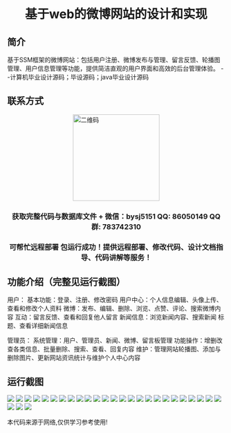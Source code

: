 <p><h1 align="center">基于web的微博网站的设计和实现</h1></p>

## 简介
基于SSM框架的微博网站：包括用户注册、微博发布与管理、留言反馈、轮播图管理、用户信息管理等功能，提供简洁直观的用户界面和高效的后台管理体验。    --计算机毕业设计源码；毕设源码；java毕业设计源码


## 联系方式
<img src="https://bs-1329754181.cos.ap-shanghai.myqcloud.com/wx.jpg" alt="二维码" style="display: block; margin: 0 auto;" width="200px">
<p><h3 align="center">获取完整代码与数据库文件 + 微信：bysj5151 QQ: 86050149 QQ群: 783742310</h3></p>
<p><h3 align="center">可帮忙远程部署 包运行成功！提供远程部署、修改代码、设计文档指导、代码讲解等服务！</h3></p>

## 功能介绍（完整见运行截图）
用户： 基本功能：登录、注册、修改密码 用户中心：个人信息编辑、头像上传、查看和修改个人资料 微博：发布、编辑、删除、浏览、点赞、评论、搜索微博内容 互动：留言反馈、查看和回复他人留言 新闻信息：浏览新闻内容、搜索新闻 标题、查看详细新闻信息

管理员： 系统管理：用户、管理员、新闻、微博、留言板管理 功能操作：增删改查各类信息、批量删除、搜索、查看、回复内容 维护：管理网站轮播图、添加与删除图片、更新网站资讯统计与维护个人中心内容


## 运行截图
![](https://bs-1329754181.cos.ap-shanghai.myqcloud.com/ssm/WeiboWebsite/img/001.jpg)
![](https://bs-1329754181.cos.ap-shanghai.myqcloud.com/ssm/WeiboWebsite/img/002.jpg)
![](https://bs-1329754181.cos.ap-shanghai.myqcloud.com/ssm/WeiboWebsite/img/003.jpg)
![](https://bs-1329754181.cos.ap-shanghai.myqcloud.com/ssm/WeiboWebsite/img/004.jpg)
![](https://bs-1329754181.cos.ap-shanghai.myqcloud.com/ssm/WeiboWebsite/img/005.jpg)
![](https://bs-1329754181.cos.ap-shanghai.myqcloud.com/ssm/WeiboWebsite/img/006.jpg)
![](https://bs-1329754181.cos.ap-shanghai.myqcloud.com/ssm/WeiboWebsite/img/007.jpg)
![](https://bs-1329754181.cos.ap-shanghai.myqcloud.com/ssm/WeiboWebsite/img/008.jpg)
![](https://bs-1329754181.cos.ap-shanghai.myqcloud.com/ssm/WeiboWebsite/img/009.jpg)
![](https://bs-1329754181.cos.ap-shanghai.myqcloud.com/ssm/WeiboWebsite/img/010.jpg)
![](https://bs-1329754181.cos.ap-shanghai.myqcloud.com/ssm/WeiboWebsite/img/011.jpg)
![](https://bs-1329754181.cos.ap-shanghai.myqcloud.com/ssm/WeiboWebsite/img/012.jpg)
![](https://bs-1329754181.cos.ap-shanghai.myqcloud.com/ssm/WeiboWebsite/img/013.jpg)
![](https://bs-1329754181.cos.ap-shanghai.myqcloud.com/ssm/WeiboWebsite/img/014.jpg)
![](https://bs-1329754181.cos.ap-shanghai.myqcloud.com/ssm/WeiboWebsite/img/015.jpg)
![](https://bs-1329754181.cos.ap-shanghai.myqcloud.com/ssm/WeiboWebsite/img/016.jpg)
![](https://bs-1329754181.cos.ap-shanghai.myqcloud.com/ssm/WeiboWebsite/img/017.jpg)
![](https://bs-1329754181.cos.ap-shanghai.myqcloud.com/ssm/WeiboWebsite/img/018.jpg)
![](https://bs-1329754181.cos.ap-shanghai.myqcloud.com/ssm/WeiboWebsite/img/019.jpg)
![](https://bs-1329754181.cos.ap-shanghai.myqcloud.com/ssm/WeiboWebsite/img/020.jpg)
![](https://bs-1329754181.cos.ap-shanghai.myqcloud.com/ssm/WeiboWebsite/img/021.jpg)
![](https://bs-1329754181.cos.ap-shanghai.myqcloud.com/ssm/WeiboWebsite/img/022.jpg)
![](https://bs-1329754181.cos.ap-shanghai.myqcloud.com/ssm/WeiboWebsite/img/023.jpg)
![](https://bs-1329754181.cos.ap-shanghai.myqcloud.com/ssm/WeiboWebsite/img/024.jpg)
![](https://bs-1329754181.cos.ap-shanghai.myqcloud.com/ssm/WeiboWebsite/img/025.jpg)
![](https://bs-1329754181.cos.ap-shanghai.myqcloud.com/ssm/WeiboWebsite/img/026.jpg)
![](https://bs-1329754181.cos.ap-shanghai.myqcloud.com/ssm/WeiboWebsite/img/027.jpg)
![](https://bs-1329754181.cos.ap-shanghai.myqcloud.com/ssm/WeiboWebsite/img/028.jpg)

<p>本代码来源于网络,仅供学习参考使用!</p>
